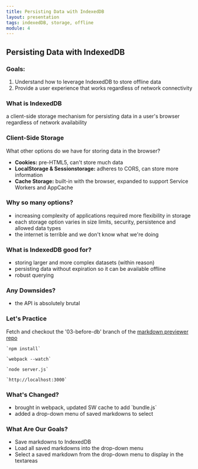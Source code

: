 ```yaml
---
title: Persisting Data with IndexedDB
layout: presentation
tags: indexedDB, storage, offline
module: 4
---
```


<section>
  <h2>Persisting Data with IndexedDB</h2>
</section>

<section>
  <h3>Goals:</h3>
  <ol>
    <li>Understand how to leverage IndexedDB to store offline data</li>
    <li>Provide a user experience that works regardless of network connectivity</li> 
  </ol>
</section>

<section>
  <section>
    <h3>What is IndexedDB</h3>
  </section>
  <section>
    <p>a client-side storage mechanism for persisting data in a user's browser regardless of network availability</p>
  </section>
</section>

<section>
  <section>
    <h3>Client-Side Storage</h3>
    <p>What other options do we have for storing data in the browser?</p>
  </section>
  <section>
    <ul>
      <li><b>Cookies:</b> pre-HTML5, can't store much data</li>
      <li><b>LocalStorage & Sessionstorage:</b> adheres to CORS, can store more information</li>
      <li><b>Cache Storage:</b> built-in with the browser, expanded to support Service Workers and AppCache</li>
    </ul>
  </section>
  <section>
    <h3>Why so many options?</h3>
    <ul>
      <li>increasing complexity of applications required more flexibility in storage</li>
      <li>each storage option varies in size limits, security, persistence and allowed data types</li>
      <li>the internet is terrible and we don't know what we're doing</li>
    </ul>
  </section>
</section>

<section>
  <h3>What is IndexedDB good for?</h3>
  <ul>
    <li>storing larger and more complex datasets (within reason)</li>
    <li>persisting data without expiration so it can be available offline</li>
    <li>robust querying</li>
  </ul>
</section>

<section>
  <h3>Any Downsides?</h3>
  <ul>
    <li>the API is absolutely brutal</li>
  </ul>
</section>

<section>
  <h3>Let's Practice</h3>
  <p>Fetch and checkout the '03-before-db' branch of the <a href="https://github.com/turingschool-examples/markdown-previewer">markdown previewer repo</a></p>
  <p><pre><code>`npm install`</code></pre></p>
  <p><pre><code>`webpack --watch`</code></pre></p>
  <p><pre><code>`node server.js`</code></pre></p>
  <p><pre><code>`http://localhost:3000`</code></pre></p>
</section>

<section>
  <h3>What's Changed?</h3>
  <ul>
    <li>brought in webpack, updated SW cache to add `bundle.js`</li>
    <li>added a drop-down menu of saved markdowns to select</li>
  </ul>
</section>

<section>
  <h3>What Are Our Goals?</h3>
  <ul>
    <li>Save markdowns to IndexedDB</li>
    <li>Load all saved markdowns into the drop-down menu</li>
    <li>Select a saved markdown from the drop-down menu to display in the textareas</li>
  </ul>
</section>